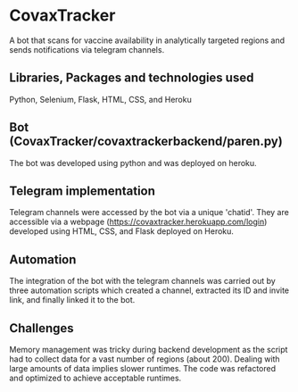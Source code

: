 # CovaxTracker
A bot that scans for vaccine availability in analytically targeted regions and sends notifications via telegram channels. 

## Libraries, Packages and technologies used
Python, Selenium, Flask, HTML, CSS, and Heroku

## Bot (CovaxTracker/covaxtrackerbackend/paren.py)
The bot was developed using python and was deployed on heroku.

## Telegram implementation
Telegram channels were accessed by the bot via a unique 'chatid'. They are accessible via a webpage (https://covaxtracker.herokuapp.com/login) developed using HTML, CSS, and Flask deployed on Heroku.

## Automation
The integration of the bot with the telegram channels was carried out by three automation scripts which created a channel, extracted its ID and invite link, and finally linked it to the bot.

## Challenges
Memory management was tricky during backend development as the script had to collect data for a vast number of regions (about 200). Dealing with large amounts of data implies slower runtimes. The code was refactored and optimized to achieve acceptable runtimes. 


